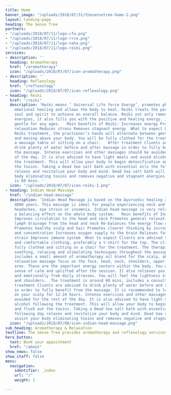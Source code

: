 ```yaml
---
title: Home
banner_image: "/uploads/2018/07/31/thesensetree-home-2.png"
layout: landing-page
heading: The Sense Tree
partners:
- "/uploads/2018/07/11/logo-cfa.png"
- "/uploads/2018/07/11/logo-rrco.png"
- "/uploads/2018/07/11/logo-naha.png"
- "/uploads/2018/07/11/logo-reiki.png"
services:
- description: ''
  heading: Aromatherapy
  href: "/aromatherapy"
  icon: "/uploads/2018/07/07/icon-aromatherapy.png"
- description: ''
  heading: Reflexology
  href: "/reflexology"
  icon: "/uploads/2018/07/07/icon-reflexology.png"
- heading: Reiki
  href: "/reiki"
  description: 'Reiki means ‘ Universal Life force Energy’, promotes physical and
    emotional healing and allows the body to heal. Reiki treats the person as a whole,  mind,
    soul and spirit to achieve an overall balance. Reiki not only removes stagnant
    energies, it also fills you with the positive and healing energy. It is safe and
    gentle for any ages.   Main benefits of Reiki: Increases energy Promotes deep
    relaxation Reduces stress Removes stagnant energy  What to expect During your
    Reiki treatment, the practioner’s hands will alternate between gentle contact
    and moving above your body. You will be fully clothed for the treatment and on
    a massage table or sitting on a chair.   After treatment Clients are advised to
    drink plenty of water before and after massage in order to fully benefit from
    the massage. Intense exercises and other massages should be avoided for the rest
    of the day. It is also advised to have light meals and avoid alcohol following
    the treatment. This will allow your body to begin detoxification and flush out
    the toxins. Taking a Dead Sea salt bath with essential oils the following day
    relaxes and revitalize your body and mind. Dead Sea salt bath will assist your
    body eliminating toxins and removes negative and stagnant energies.   The appointment
    is 60 mins. '
  icon: "/uploads/2018/07/07/icon-reiki-1.png"
- heading: Indian Head Massage
  href: "/indian-head-massage"
  description: 'Indian Head Massage is based on the Ayurvedic healing and dates back
    4000 years. This massage is ideal for people experiencing neck and shoulder tension,
    headaches, eye strain or insomnia. Indian head massage is very relaxing and has
    a balancing effect on the whole body system.   Main benefits of Indian Head Massage:
    Improves circulation to the head and neck Promotes general relaxation Improves
    lymph drainage from the head and neck Re-balances the energy flow of the body
    Promotes healthy scalp and hair Promotes clearer thinking by increasing alertness
    and concentration Increases oxygen supply to the brain Relieves fatigue and eye
    strain Improves immune system  What to expect Clients are advised to come in casual
    and comfortable clothing, preferably a t-shirt for the top. The client will be
    fully clothed and sitting on a chair for the treatment. The therapist will perform
    soothing, relaxing and stimulating techniques throughout the massage. The treatment
    includes a small amount of aromatherapy oil blend for the scalp, about ¼ teaspoon.This
    relaxation massage focus on the face, head, neck, shoulders, upper back and upper
    arms. These are the important energy centers within the body. You will feel a
    sense of calm and uplifted after the session. It also relieves you physically
    and emotionally from daily stresses. You will feel the lightness of  your neck
    and shoulders.  The treatment is around 60 mins, includes a consultation and massage.   After
    treatment Clients are advised to drink plenty of water before and after massage
    in order to fully benefit from the massage. It is recommended to leave the oil
    on your scalp for 12-24 hours. Intense exercises and other massages should be
    avoided for the rest of the day. It is also advised to have light meals and avoid
    alcohol following the treatment. This will allow your body to begin detoxification
    and flush out the toxins. Taking a Dead Sea salt bath with essential oils the
    following day relaxes and revitalize your body and mind. Dead Sea salt bath will
    assist your body eliminating toxins and removes negative and stagnant energies'
  icon: "/uploads/2018/07/08/icon-indian-head-massage.png"
sub_heading: Aromatherapy & Relaxation
textline: The Sense Tree provides aromatherapy and reflexology services
hero_button:
  text: Book your appointment
  href: "/about"
show_news: false
show_staff: false
menu:
  navigation:
    identifier: _index
    url: "/"
    weight: 1

---
```


